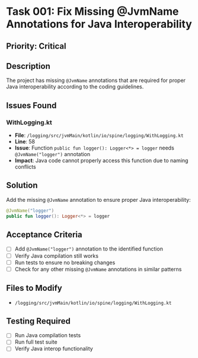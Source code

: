 # Task 001: Fix Missing @JvmName Annotations for Java Interoperability

## Priority: Critical

## Description
The project has missing `@JvmName` annotations that are required for proper Java interoperability according to the coding guidelines.

## Issues Found

### WithLogging.kt
- **File**: `/logging/src/jvmMain/kotlin/io/spine/logging/WithLogging.kt`
- **Line**: 58
- **Issue**: Function `public fun logger(): Logger<*> = logger` needs `@JvmName("logger")` annotation
- **Impact**: Java code cannot properly access this function due to naming conflicts

## Solution
Add the missing `@JvmName` annotation to ensure proper Java interoperability:

```kotlin
@JvmName("logger")
public fun logger(): Logger<*> = logger
```

## Acceptance Criteria
- [ ] Add `@JvmName("logger")` annotation to the identified function
- [ ] Verify Java compilation still works
- [ ] Run tests to ensure no breaking changes
- [ ] Check for any other missing `@JvmName` annotations in similar patterns

## Files to Modify
- `/logging/src/jvmMain/kotlin/io/spine/logging/WithLogging.kt`

## Testing Required
- [ ] Run Java compilation tests
- [ ] Run full test suite
- [ ] Verify Java interop functionality